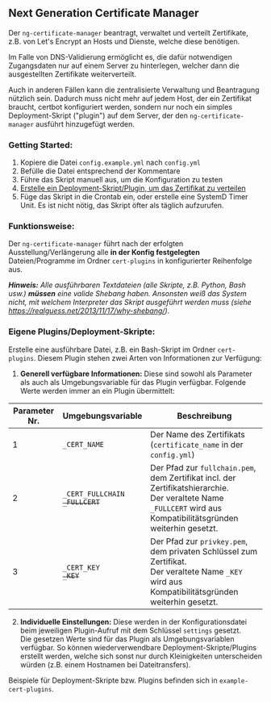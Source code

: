 ## Next Generation Certificate Manager

Der `ng-certificate-manager` beantragt, verwaltet und verteilt Zertifikate,
z.B. von Let's Encrypt an Hosts und Dienste, welche diese benötigen.

Im Falle von DNS-Validierung ermöglicht es, die dafür notwendigen Zugangsdaten
nur auf einem Server zu hinterlegen, welcher dann die ausgestellten Zertifikate weiterverteilt.

Auch in anderen Fällen kann die zentralisierte Verwaltung und Beantragung nützlich sein.
Dadurch muss nicht mehr auf jedem Host, der ein Zertifikat braucht, certbot konfiguriert werden,
sondern nur noch ein simples Deployment-Skript ("plugin") auf dem Server, der den
`ng-certificate-manager` ausführt hinzugefügt werden.

### Getting Started:

1. Kopiere die Datei `config.example.yml` nach `config.yml`
2. Befülle die Datei entsprechend der Kommentare
3. Führe das Skript manuell aus, um die Konfiguration zu testen
4. [Erstelle ein Deployment-Skript/Plugin, um das Zertifikat zu verteilen](#eigene-pluginsdeployment-skripte)
5. Füge das Skript in die Crontab ein, oder erstelle eine SystemD Timer Unit.
   Es ist nicht nötig, das Skript öfter als täglich aufzurufen.

### Funktionsweise:

Der `ng-certificate-manager` führt nach der erfolgten Ausstellung/Verlängerung
alle **in der Konfig festgelegten** Dateien/Programme im Ordner `cert-plugins` in konfigurierter Reihenfolge aus.

***Hinweis:** Alle ausführbaren Textdateien (alle Skripte, z.B. Python, Bash usw.)
**müssen** eine valide Shebang haben. Ansonsten weiß das System nicht, mit welchem
Interpreter das Skript ausgeführt werden muss (siehe https://realguess.net/2013/11/17/why-shebang/).*

### Eigene Plugins/Deployment-Skripte:

Erstelle eine ausführbare Datei, z.B. ein Bash-Skript im Ordner `cert-plugins`.
Diesem Plugin stehen zwei Arten von Informationen zur Verfügung:

1. **Generell verfügbare Informationen:**
   Diese sind sowohl als Parameter als auch als Umgebungsvariable für das Plugin verfügbar. Folgende Werte werden immer
   an ein Plugin übermittelt:

| Parameter Nr. | Umgebungsvariable                     | Beschreibung                                                                                                                                                        |
|---------------|---------------------------------------|---------------------------------------------------------------------------------------------------------------------------------------------------------------------|
| 1             | `_CERT_NAME`                          | Der Name des Zertifikats (`certificate_name` in der `config.yml`)                                                                                                   |
| 2             | `_CERT_FULLCHAIN`<br/>~~`_FULLCERT`~~ | Der Pfad zur `fullchain.pem`, dem Zertifikat incl. der Zertifikatshierarchie.<br/>Der veraltete Name `_FULLCERT` wird aus Kompatibilitätsgründen weiterhin gesetzt. |
| 3             | `_CERT_KEY`<br/>~~`_KEY`~~            | Der Pfad zur `privkey.pem`, dem privaten Schlüssel zum Zertifikat.<br/>Der veraltete Name `_KEY` wird aus Kompatibilitätsgründen weiterhin gesetzt.                 |

2. **Individuelle Einstellungen:**
   Diese werden in der Konfigurationsdatei beim jeweiligen Plugin-Aufruf mit dem Schlüssel `settings` gesetzt.  
   Die gesetzen Werte sind für das Plugin als Umgebungsvariablen verfügbar. So können wiederverwendbare 
   Deployment-Skripte/Plugins erstellt werden, welche sich sonst nur durch Kleinigkeiten unterscheiden würden (z.B.
   einem Hostnamen bei Dateitransfers).

Beispiele für Deployment-Skripte bzw. Plugins befinden sich in `example-cert-plugins`.
